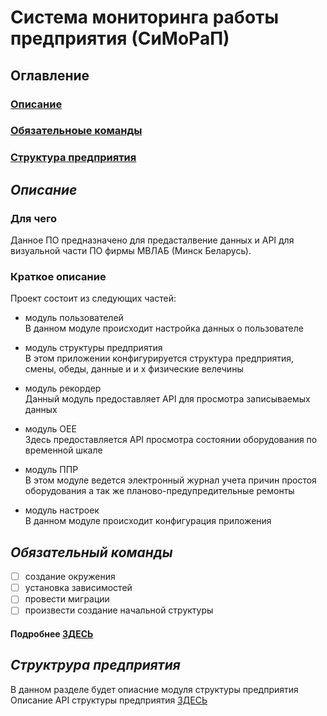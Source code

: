 # Система мониторинга работы предприятия (СиМоРаП)
## Оглавление
### [Описание](#description)
### [Обязательноые команды](#comands)
### [Структура предприятия](#structFactory)

## <a name="description"> *Описание* </a>
###  Для чего
Данное ПО предназначено для предасталвение данных и API для визуальной части 
ПО фирмы МВЛАБ (Минск Беларусь).

### Краткое описание
Проект состоит из следующих частей:  
- модуль пользователей  
В данном модуле происходит настройка данных о пользователе

- модуль структуры предприятия  
В этом приложении конфигурируется структура предприятия, смены, обеды, данные и и х физические велечины

- модуль рекордер  
Данный модуль предоставляет API для просмотра записываемых данных

- модуль ОЕЕ  
Здесь предоставляется API просмотра состоянии оборудования по временной шкале

- модуль ППР  
В этом модуле ведется электронный журнал учета причин простоя оборудования а так же планово-предупредительные ремонты

- модуль настроек  
В данном модуле происходит конфигурация приложения

## <a name="comands"> *Обязательный команды* </a>

- [ ] создание окружения
- [ ] установка зависимостей
- [ ] провести миграции
- [ ] произвести создание начальной структуры
#### Подробнее [ЗДЕСЬ](project_v_0_0_1/comands/README.md)

## <a name="structFactory"> *Структрура предприятия* </a>
 В данном разделе будет опиасние модуля структуры предприятия  
 Описание API структуры предприятия [ЗДЕСЬ](structure/README.md)